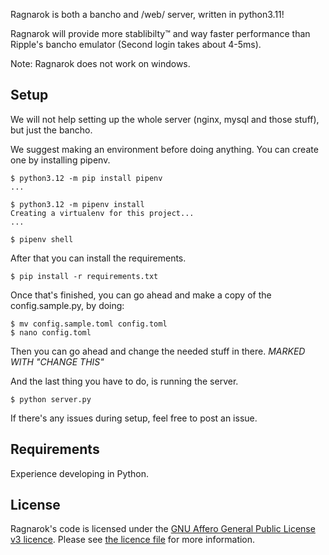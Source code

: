 Ragnarok is both a bancho and /web/ server, written in python3.11!

Ragnarok will provide more stablibilty:tm: and way faster performance than Ripple's bancho emulator (Second login takes about 4-5ms).

Note: Ragnarok does not work on windows.

## Setup
We will not help setting up the whole server (nginx, mysql and those stuff), but just the bancho.

We suggest making an environment before doing anything. You can create one by installing pipenv.
```
$ python3.12 -m pip install pipenv
...

$ python3.12 -m pipenv install
Creating a virtualenv for this project...
...

$ pipenv shell
```

After that you can install the requirements.
```
$ pip install -r requirements.txt
```

Once that's finished, you can go ahead and make a copy of the config.sample.py, by doing:
```
$ mv config.sample.toml config.toml
$ nano config.toml
```

Then you can go ahead and change the needed stuff in there. *MARKED WITH "CHANGE THIS"*

And the last thing you have to do, is running the server.
```
$ python server.py
```

If there's any issues during setup, feel free to post an issue.

## Requirements
Experience developing in Python.

## License
Ragnarok's code is licensed under the [GNU Affero General Public License v3 licence](https://tldrlegal.com/license/gnu-affero-general-public-license-v3-(agpl-3.0)). Please see [the licence file](https://github.com/osumitsuha/Ragnarok/blob/main/LICENSE) for more information.

